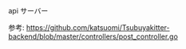 api サーバー

参考: https://github.com/katsuomi/Tsubuyakitter-backend/blob/master/controllers/post_controller.go
